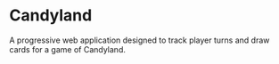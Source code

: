 # Candyland

A progressive web application designed to track player turns and draw cards for
a game of Candyland.